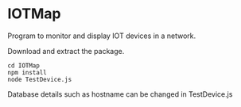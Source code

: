 # IOTMap
Program to monitor and display IOT devices in a network.

Download and extract the package. 


```
cd IOTMap
npm install
node TestDevice.js
```

Database details such as hostname can be changed in TestDevice.js
